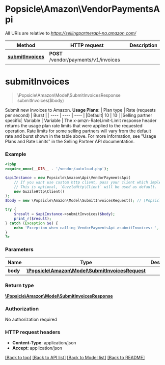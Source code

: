 # Popsicle\Amazon\VendorPaymentsApi

All URIs are relative to *https://sellingpartnerapi-na.amazon.com/*

Method | HTTP request | Description
------------- | ------------- | -------------
[**submitInvoices**](VendorPaymentsApi.md#submitinvoices) | **POST** /vendor/payments/v1/invoices | 

# **submitInvoices**
> \Popsicle\Amazon\Model\SubmitInvoicesResponse submitInvoices($body)



Submit new invoices to Amazon.  **Usage Plans:**  | Plan type | Rate (requests per second) | Burst | | ---- | ---- | ---- | |Default| 10 | 10 | |Selling partner specific| Variable | Variable |  The x-amzn-RateLimit-Limit response header returns the usage plan rate limits that were applied to the requested operation. Rate limits for some selling partners will vary from the default rate and burst shown in the table above. For more information, see \"Usage Plans and Rate Limits\" in the Selling Partner API documentation.

### Example
```php
<?php
require_once(__DIR__ . '/vendor/autoload.php');

$apiInstance = new Popsicle\Amazon\Api\VendorPaymentsApi(
    // If you want use custom http client, pass your client which implements `GuzzleHttp\ClientInterface`.
    // This is optional, `GuzzleHttp\Client` will be used as default.
    new GuzzleHttp\Client()
);
$body = new \Popsicle\Amazon\Model\SubmitInvoicesRequest(); // \Popsicle\Amazon\Model\SubmitInvoicesRequest | 

try {
    $result = $apiInstance->submitInvoices($body);
    print_r($result);
} catch (Exception $e) {
    echo 'Exception when calling VendorPaymentsApi->submitInvoices: ', $e->getMessage(), PHP_EOL;
}
?>
```

### Parameters

Name | Type | Description  | Notes
------------- | ------------- | ------------- | -------------
 **body** | [**\Popsicle\Amazon\Model\SubmitInvoicesRequest**](../Model/SubmitInvoicesRequest.md)|  |

### Return type

[**\Popsicle\Amazon\Model\SubmitInvoicesResponse**](../Model/SubmitInvoicesResponse.md)

### Authorization

No authorization required

### HTTP request headers

 - **Content-Type**: application/json
 - **Accept**: application/json

[[Back to top]](#) [[Back to API list]](../../README.md#documentation-for-api-endpoints) [[Back to Model list]](../../README.md#documentation-for-models) [[Back to README]](../../README.md)

